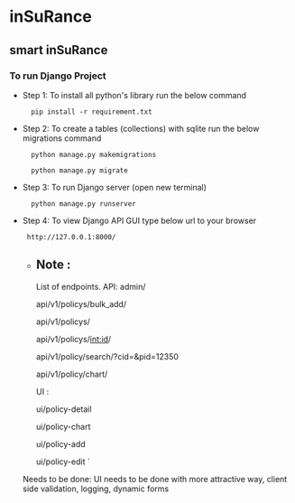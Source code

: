 # inSuRance
## smart inSuRance 


### To run Django Project

- Step 1:  To install all python's library run the below command

        pip install -r requirement.txt

- Step 2: To create a tables (collections)  with sqlite run the below migrations command

        python manage.py makemigrations
        
        python manage.py migrate
        

- Step 3: To run Django server (open new terminal)

        python manage.py runserver

- Step 4: To view Django API GUI type below url to your browser

       http://127.0.0.1:8000/
       
  - Note :
    - 


    List of endpoints. 
    API:
    admin/
    
    api/v1/policys/bulk_add/
    
    api/v1/policys/
    
    api/v1/policys/<int:id>/
    
    api/v1/policy/search/?cid=&pid=12350
    
    api/v1/policy/chart/

    UI : 
    
    ui/policy-detail
    
    ui/policy-chart 
    
    ui/policy-add 
    
    ui/policy-edit `

  Needs to be done:
  UI needs to be done with more attractive way, client side validation, logging, dynamic forms 
